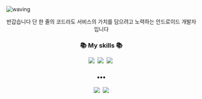 ![waving](https://capsule-render.vercel.app/api?type=waving&height=200&color=00FF00&text=Android%20Developer🎇&fontAlignY=36&fontSize=50&fontAlign=64&reversal=false&fontColor=000000)

<p align="center">
반갑습니다 단 한 줄의 코드라도 서비스의 가치를 담으려고 노력하는 안드로이드 개발자 입니다
</p>
<h3 align="center">📚 My skills 📚</h3>
<p align="center">
  <img src="https://img.shields.io/badge/-JAVA-orange"/>&nbsp
  <img src="https://img.shields.io/badge/-Kotlin-purple"/>&nbsp
  <img src="https://img.shields.io/badge/-Android Studio-green"/>&nbsp
</p>

<h3 align="center">•••</h3>

<p align="center">
  <a href="https://kaput-viper-71a.notion.site/057dab0e10be40c19210be805f22c0a7?v=58090462cee249bbb29641cd6e662f3f&pvs=4"><img src="https://img.shields.io/badge/Tech%20Blog-11B48A?style=flat-square&logo=Android&logoColor=white&link=https://velog.io/@new_wisdom"/></a>&nbsp
  <a href="sorigusrn@gmail.com"><img src="https://img.shields.io/badge/Gmail-d14836?style=flat-square&logo=Gmail&logoColor=white&link="sorigusrn@gmail.com"/></a>
</p>

